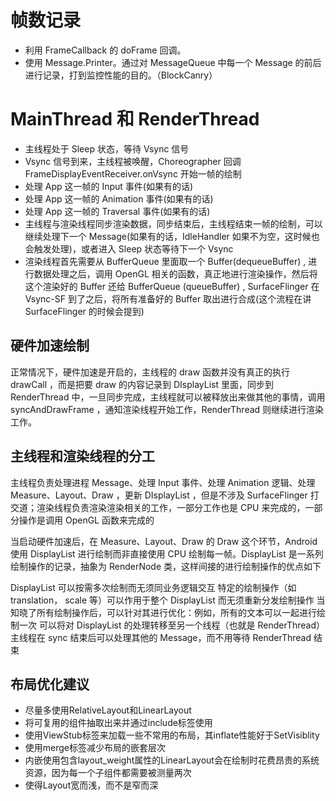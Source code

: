 # 帧数记录

- 利用 FrameCallback 的 doFrame 回调。
- 使用 Message.Printer。通过对 MessageQueue 中每一个 Message 的前后进行记录，打到监控性能的目的。（BlockCanry）

# MainThread 和 RenderThread

- 主线程处于 Sleep 状态，等待 Vsync 信号
- Vsync 信号到来，主线程被唤醒，Choreographer 回调 FrameDisplayEventReceiver.onVsync 开始一帧的绘制
- 处理 App 这一帧的 Input 事件(如果有的话)
- 处理 App 这一帧的 Animation 事件(如果有的话)
- 处理 App 这一帧的 Traversal 事件(如果有的话)
- 主线程与渲染线程同步渲染数据，同步结束后，主线程结束一帧的绘制，可以继续处理下一个 Message(如果有的话，IdleHandler 如果不为空，这时候也会触发处理)，或者进入 Sleep 状态等待下一个 Vsync
- 渲染线程首先需要从 BufferQueue 里面取一个 Buffer(dequeueBuffer) , 进行数据处理之后，调用 OpenGL 相关的函数，真正地进行渲染操作，然后将这个渲染好的 Buffer 还给 BufferQueue (queueBuffer) , SurfaceFlinger 在 Vsync-SF 到了之后，将所有准备好的 Buffer 取出进行合成(这个流程在讲 SurfaceFlinger 的时候会提到)

## 硬件加速绘制
正常情况下，硬件加速是开启的，主线程的 draw 函数并没有真正的执行 drawCall ，而是把要 draw 的内容记录到 DIsplayList 里面，同步到 RenderThread 中，一旦同步完成，主线程就可以被释放出来做其他的事情，调用 syncAndDrawFrame ，通知渲染线程开始工作，RenderThread 则继续进行渲染工作。


## 主线程和渲染线程的分工
主线程负责处理进程 Message、处理 Input 事件、处理 Animation 逻辑、处理 Measure、Layout、Draw ，更新 DIsplayList ，但是不涉及 SurfaceFlinger 打交道；渲染线程负责渲染渲染相关的工作，一部分工作也是 CPU 来完成的，一部分操作是调用 OpenGL 函数来完成的

当启动硬件加速后，在 Measure、Layout、Draw 的 Draw 这个环节，Android 使用 DisplayList 进行绘制而非直接使用 CPU 绘制每一帧。DisplayList 是一系列绘制操作的记录，抽象为 RenderNode 类，这样间接的进行绘制操作的优点如下

DisplayList 可以按需多次绘制而无须同业务逻辑交互
特定的绘制操作（如 translation， scale 等）可以作用于整个 DisplayList 而无须重新分发绘制操作
当知晓了所有绘制操作后，可以针对其进行优化：例如，所有的文本可以一起进行绘制一次
可以将对 DisplayList 的处理转移至另一个线程（也就是 RenderThread）
主线程在 sync 结束后可以处理其他的 Message，而不用等待 RenderThread 结束

## 布局优化建议
- 尽量多使用RelativeLayout和LinearLayout
- 将可复用的组件抽取出来并通过include标签使用
- 使用ViewStub标签来加载一些不常用的布局，其inflate性能好于SetVisiblity
- 使用merge标签减少布局的嵌套层次
- 内嵌使用包含layout_weight属性的LinearLayout会在绘制时花费昂贵的系统资源，因为每一个子组件都需要被测量两次
- 使得Layout宽而浅，而不是窄而深

